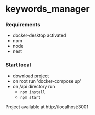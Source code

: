 # keywords_manager

### Requirements
- docker-desktop activated
- npm
- node
- nest

### Start local
- download project
- on root run 'docker-compose up'
- on /api directory run
  - `npm install`
  - `npm start`
  
 Project available at http://localhost:3001
